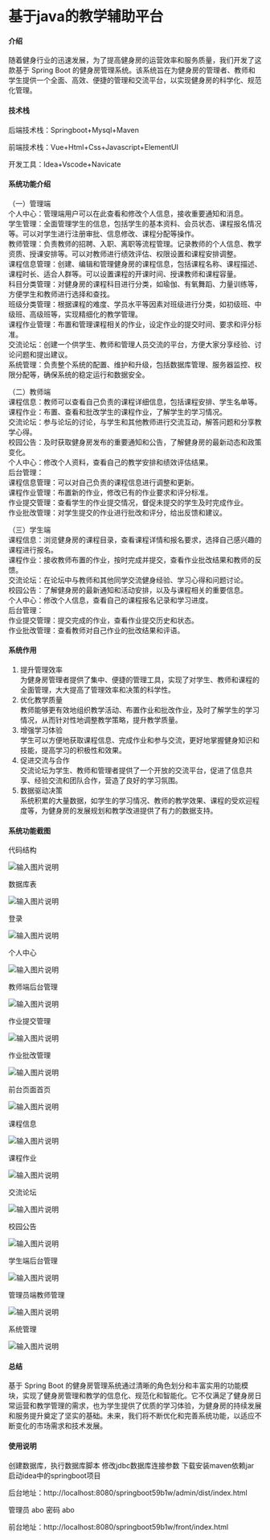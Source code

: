 # 基于java的教学辅助平台

#### 介绍

随着健身行业的迅速发展，为了提高健身房的运营效率和服务质量，我们开发了这款基于 Spring Boot 的健身房管理系统。该系统旨在为健身房的管理者、教师和学生提供一个全面、高效、便捷的管理和交流平台，以实现健身房的科学化、规范化管理。

#### 技术栈

后端技术栈：Springboot+Mysql+Maven

前端技术栈：Vue+Html+Css+Javascript+ElementUI

开发工具：Idea+Vscode+Navicate

#### 系统功能介绍

（一）管理端  
个人中心：管理端用户可以在此查看和修改个人信息，接收重要通知和消息。  
学生管理：全面管理学生的信息，包括学生的基本资料、会员状态、课程报名情况等。可以对学生进行注册审批、信息修改、课程分配等操作。  
教师管理：负责教师的招聘、入职、离职等流程管理。记录教师的个人信息、教学资质、授课安排等。可以对教师进行绩效评估、权限设置和课程安排调整。  
课程信息管理：创建、编辑和管理健身房的课程信息，包括课程名称、课程描述、课程时长、适合人群等。可以设置课程的开课时间、授课教师和课程容量。  
科目分类管理：对健身房的课程科目进行分类，如瑜伽、有氧舞蹈、力量训练等，方便学生和教师进行选择和查找。  
班级分类管理：根据课程的难度、学员水平等因素对班级进行分类，如初级班、中级班、高级班等，实现精细化的教学管理。  
课程作业管理：布置和管理课程相关的作业，设定作业的提交时间、要求和评分标准。  
交流论坛：创建一个供学生、教师和管理人员交流的平台，方便大家分享经验、讨论问题和提出建议。  
系统管理：负责整个系统的配置、维护和升级，包括数据库管理、服务器监控、权限分配等，确保系统的稳定运行和数据安全。  

（二）教师端  
课程信息：教师可以查看自己负责的课程详细信息，包括课程安排、学生名单等。  
课程作业：布置、查看和批改学生的课程作业，了解学生的学习情况。  
交流论坛：参与论坛的讨论，与学生和其他教师进行交流互动，解答问题和分享教学心得。  
校园公告：及时获取健身房发布的重要通知和公告，了解健身房的最新动态和政策变化。  
个人中心：修改个人资料，查看自己的教学安排和绩效评估结果。  
后台管理：  
课程信息管理：可以对自己负责的课程信息进行调整和更新。  
课程作业管理：布置新的作业，修改已有的作业要求和评分标准。  
作业提交管理：查看学生的作业提交情况，督促未提交的学生及时完成作业。  
作业批改管理：对学生提交的作业进行批改和评分，给出反馈和建议。  

（三）学生端  
课程信息：浏览健身房的课程目录，查看课程详情和报名要求，选择自己感兴趣的课程进行报名。  
课程作业：接收教师布置的作业，按时完成并提交，查看作业批改结果和教师的反馈。  
交流论坛：在论坛中与教师和其他同学交流健身经验、学习心得和问题讨论。  
校园公告：了解健身房的最新通知和活动安排，以及与课程相关的重要信息。  
个人中心：修改个人信息，查看自己的课程报名记录和学习进度。  
后台管理：  
作业提交管理：提交完成的作业，查看作业提交历史和状态。  
作业批改管理：查看教师对自己作业的批改结果和评语。  

#### 系统作用

1. 提升管理效率  
为健身房管理者提供了集中、便捷的管理工具，实现了对学生、教师和课程的全面管理，大大提高了管理效率和决策的科学性。  
2. 优化教学质量  
教师能够更有效地组织教学活动、布置作业和批改作业，及时了解学生的学习情况，从而针对性地调整教学策略，提升教学质量。  
3. 增强学习体验  
学生可以方便地获取课程信息、完成作业和参与交流，更好地掌握健身知识和技能，提高学习的积极性和效果。  
4. 促进交流与合作  
交流论坛为学生、教师和管理者提供了一个开放的交流平台，促进了信息共享、经验交流和团队合作，营造了良好的学习氛围。  
5. 数据驱动决策  
系统积累的大量数据，如学生的学习情况、教师的教学效果、课程的受欢迎程度等，为健身房的发展规划和教学改进提供了有力的数据支持。  

#### 系统功能截图

代码结构

![输入图片说明](images/656a68a9cfb21a1a862c798db4bcfdb.png)

数据库表

![输入图片说明](images/c36bfd1ee858a13944ab3dfefef03a4.png)

登录

![输入图片说明](images/858061bce0ec55ddc8efced56578ad5.png)

个人中心

![输入图片说明](images/c7b67bd5183659e466a788a9c7144d3.png)

教师端后台管理

![输入图片说明](images/951932d15be8605fa820b5d0ee138a5.png)

作业提交管理

![输入图片说明](images/070ce78066c4e71582eefb5a515fe30.png)

作业批改管理

![输入图片说明](images/f5ed6108434bb4b80d4ecd994ccd836.png)

前台页面首页

![输入图片说明](images/7f0470e1156c3a395efccd8555ec41a.png)

课程信息

![输入图片说明](images/f3b2ce93b421f2d7185791acf8729bd.png)

课程作业

![输入图片说明](images/16e59b3d7996c3f3b548875eb7ac3fd.png)

交流论坛

![输入图片说明](images/d99fd0ddd61938fe0bbcce6b0d1e99f.png)

校园公告

![输入图片说明](images/4140cce58b3781f01c01dd1f69aaa19.png)

学生端后台管理

![输入图片说明](images/396129a361ef9c7e072c27b467eb2da.png)

管理员端教师管理

![输入图片说明](images/602697ba4df6ad381df807e89372f62.png)

系统管理

![输入图片说明](images/c3a189bb7948c28ed52b059231f0b74.png)

#### 总结

基于 Spring Boot 的健身房管理系统通过清晰的角色划分和丰富实用的功能模块，实现了健身房管理和教学的信息化、规范化和智能化。它不仅满足了健身房日常运营和教学管理的需求，也为学生提供了优质的学习体验，为健身房的持续发展和服务提升奠定了坚实的基础。未来，我们将不断优化和完善系统功能，以适应不断变化的市场需求和技术发展。

#### 使用说明

创建数据库，执行数据库脚本 修改jdbc数据库连接参数 下载安装maven依赖jar 启动idea中的springboot项目

后台地址：http://localhost:8080/springboot59b1w/admin/dist/index.html

管理员  abo 密码 abo

前台地址：http://localhost:8080/springboot59b1w/front/index.html